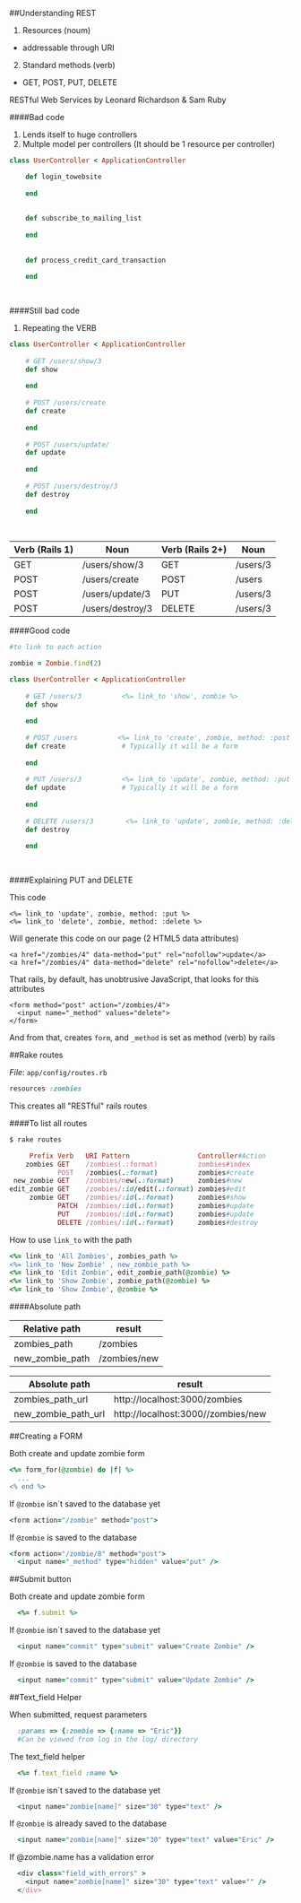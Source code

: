 ##Understanding REST
 1. Resources (noum)
   * addressable through URI
 2. Standard methods (verb)
   * GET, POST, PUT, DELETE

RESTful Web Services
by Leonard Richardson & Sam Ruby

####Bad code

 1. Lends itself to huge controllers
 2. Multple model per controllers (It should be 1 resource per controller)
```ruby
class UserController < ApplicationController

    def login_towebsite
    
    end
    
 
    def subscribe_to_mailing_list
    
    end
    
 
    def process_credit_card_transaction
    
    end
    
    
```



####Still bad code

 1. Repeating the VERB
 
```ruby
class UserController < ApplicationController
    
    # GET /users/show/3
    def show
    
    end
    
    # POST /users/create
    def create
    
    end
    
    # POST /users/update/
    def update
    
    end    
 
    # POST /users/destroy/3
    def destroy
    
    end
    
    
```

| Verb (Rails 1)   | Noun | Verb (Rails 2+)    | Noun |
|---------|------|----------|------|
| GET  | /users/show/3    | GET     | /users/3 |
| POST | /users/create    | POST    | /users   |
| POST | /users/update/3  | PUT     | /users/3 |
| POST | /users/destroy/3 | DELETE  | /users/3 |

####Good code

 
```ruby
#to link to each action

zombie = Zombie.find(2)
```

```ruby
class UserController < ApplicationController
    
    # GET /users/3          <%= link_to 'show', zombie %>
    def show
    
    end
    
    # POST /users          <%= link_to 'create', zombie, method: :post %>
    def create              # Typically it will be a form
    
    end
    
    # PUT /users/3          <%= link_to 'update', zombie, method: :put %>
    def update              # Typically it will be a form
    
    end    
 
    # DELETE /users/3        <%= link_to 'update', zombie, method: :delete %>
    def destroy
    
    end
    
    
```

####Explaining PUT and DELETE

This code
```rails
<%= link_to 'update', zombie, method: :put %>
<%= link_to 'delete', zombie, method: :delete %>
```

Will generate this code on our page (2 HTML5 data attributes)
```rails
<a href="/zombies/4" data-method="put" rel="nofollow">update</a>
<a href="/zombies/4" data-method="delete" rel="nofollow">delete</a>

```

That rails, by default, has unobtrusive JavaScript, that looks for this attributes
```
<form method="post" action="/zombies/4">
  <input name="_method" values="delete">
</form>
```

And from that, creates `form`, and `_method` is set as method (verb) by rails


##Rake routes

_*File*_: `app/config/routes.rb`

```ruby
resources :zombies
```
This creates all "RESTful" rails routes

####To list all routes
```ruby
$ rake routes

     Prefix Verb   URI Pattern                 Controller#Action
    zombies GET    /zombies(.:format)          zombies#index
            POST   /zombies(.:format)          zombies#create
 new_zombie GET    /zombies/new(.:format)      zombies#new
edit_zombie GET    /zombies/:id/edit(.:format) zombies#edit
     zombie GET    /zombies/:id(.:format)      zombies#show
            PATCH  /zombies/:id(.:format)      zombies#update
            PUT    /zombies/:id(.:format)      zombies#update
            DELETE /zombies/:id(.:format)      zombies#destroy
```

How to use `link_to` with the path
```ruby
<%= link_to 'All Zombies', zombies_path %>
<%= link_to 'New Zombie' , new_zombie_path %>
<%= link_to 'Edit Zombie', edit_zombie_path(@zombie) %>
<%= link_to 'Show Zombie', zombie_path(@zombie) %>
<%= link_to 'Show Zombie', @zombie %>

```

####Absolute path

| Relative path | result | 
|---------------|--------|
| zombies_path  | /zombies |
| new_zombie_path  | /zombies/new |

| Absolute path | result | 
|---------------|--------|
| zombies_path_url  | http://localhost:3000/zombies |
| new_zombie_path_url  | http://localhost:3000//zombies/new |


##Creating a FORM

Both create and update zombie form

```ruby
<%= form_for(@zombie) do |f| %>
  ...
<% end %>
```

If `@zombie` isn´t saved to the database yet 
```ruby
<form action="/zombie" method="post">
```

If `@zombie` is saved to the database
```ruby
<form action="/zombie/8" method="post">
  <input name="_method" type="hidden" value="put" />
```

##Submit button

Both create and update zombie form

```ruby
  <%= f.submit %>
```

If `@zombie` isn´t saved to the database yet 
```ruby
  <input name="commit" type="submit" value="Create Zombie" />
```

If `@zombie` is saved to the database
```ruby
  <input name="commit" type="submit" value="Update Zombie" />
```


##Text_field Helper

When submitted, request parameters
```ruby
  :params => {:zombie => {:name => "Eric"}}
  #Can be viewed from log in the log/ directory
```

The text_field helper
```ruby
  <%= f.text_field :name %>
```

If `@zombie` isn´t saved to the database yet 
```ruby
  <input name="zombie[name]" size="30" type="text" />
```

If `@zombie` is already saved to the database
```ruby
  <input name="zombie[name]" size="30" type="text" value="Eric" />
```

If @zombie.name has a validation error
```ruby
  <div class="field_with_errors" >
    <input name="zombie[name]" size="30" type="text" value="" />
  </div>
```












